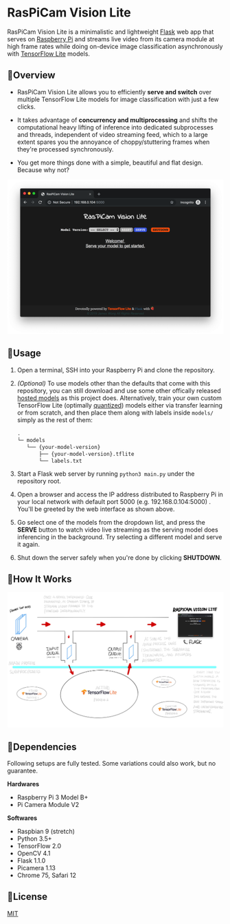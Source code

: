 # RasPiCam Vision Lite

RasPiCam Vision Lite is a minimalistic and lightweight [Flask](https://palletsprojects.com/p/flask) web app that serves on [Raspberry Pi](https://www.raspberrypi.org) and streams live video from its camera module at high frame rates while doing on-device image classification asynchronously with [TensorFlow Lite](https://www.tensorflow.org/lite) models. 


## :strawberry:Overview

- RasPiCam Vision Lite allows you to efficiently **serve and switch** over multiple TensorFlow Lite models for image classification with just a few clicks.

- It takes advantage of **concurrency and multiprocessing** and shifts the computational heavy lifting of inference into dedicated subprocesses and threads, independent of video streaming feed, which to a large extent spares you the annoyance of choppy/stuttering frames when they're processed synchronously. 

- You get more things done with a simple, beautiful and flat design. Because why not?

[![demo](img/demo.png)](https://github.com/jingw222/raspicam_vision_lite)


## :strawberry:Usage

1. Open a terminal, SSH into your Raspberry Pi and clone the repository.

2. *(Optional)* To use models other than the defaults that come with this repository, you can still download and use some other offically released [hosted models](https://www.tensorflow.org/lite/guide/hosted_models#quantized_models) as this project does. Alternatively, train your own custom TensorFlow Lite (optimally [quantized](https://www.tensorflow.org/lite/performance/post_training_quantization)) models either via transfer learning or from scratch, and then place them along with labels inside `models/` simply as the rest of them:

    ```
    .
    └─ models
       └── {your-model-version}
           ├── {your-model-version}.tflite
           └── labels.txt
    ```

3. Start a Flask web server by running `python3 main.py` under the repository root.

4. Open a browser and access the IP address distributed to Raspberry Pi in your local network with default port 5000 (e.g. 192.168.0.104:5000) . You'll be greeted by the web interface as shown above. 

5. Go select one of the models from the dropdown list, and press the **SERVE** button to watch video live streaming as the serving model does inferencing in the background. Try selecting a different model and serve it again. 

6. Shut down the server safely when you're done by clicking **SHUTDOWN**.


## :strawberry:How It Works

![demo](img/raspicam-how-it-works.jpg)


## :strawberry:Dependencies

Following setups are fully tested. Some variations could also work, but no guarantee.

**Hardwares**
- Raspberry Pi 3 Model B+
- Pi Camera Module V2

**Softwares**
- Raspbian 9 (stretch)
- Python 3.5+
- TensorFlow 2.0 
- OpenCV 4.1
- Flask 1.1.0
- Picamera 1.13
- Chrome 75, Safari 12

## :strawberry:License

[MIT](https://github.com/jingw222/raspicam_vision_lite/blob/master/LICENSE)